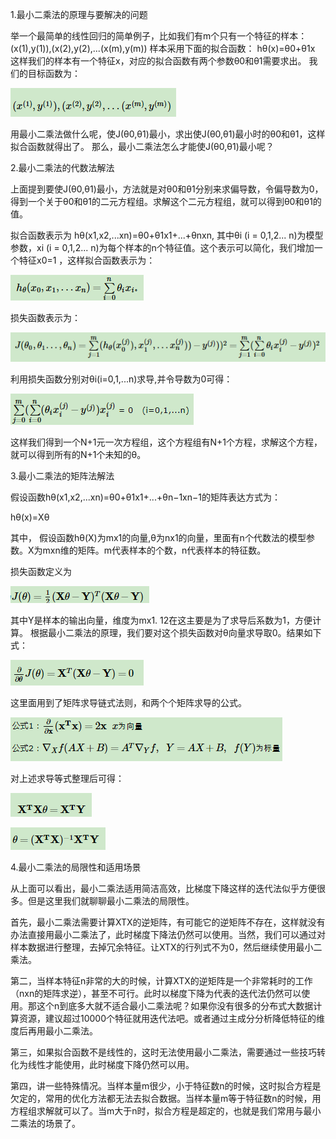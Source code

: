 1.最小二乘法的原理与要解决的问题　

举一个最简单的线性回归的简单例子，比如我们有m个只有一个特征的样本：
(x(1),y(1)),(x(2),y(2),...(x(m),y(m))
样本采用下面的拟合函数：
hθ(x)=θ0+θ1x
这样我们的样本有一个特征x，对应的拟合函数有两个参数θ0和θ1需要求出。
我们的目标函数为：

![1](https://github.com/wonderfultina/Machine-Learning-Algorithm/blob/master/%E6%9C%80%E5%B0%8F%E4%BA%8C%E4%B9%98%E6%B3%95%E5%B0%8F%E7%BB%93/images/1.png)

用最小二乘法做什么呢，使J(θ0,θ1)最小，求出使J(θ0,θ1)最小时的θ0和θ1，这样拟合函数就得出了。
那么，最小二乘法怎么才能使J(θ0,θ1)最小呢？

2.最小二乘法的代数法解法

上面提到要使J(θ0,θ1)最小，方法就是对θ0和θ1分别来求偏导数，令偏导数为0，得到一个关于θ0和θ1的二元方程组。求解这个二元方程组，就可以得到θ0和θ1的值。

拟合函数表示为 hθ(x1,x2,...xn)=θ0+θ1x1+...+θnxn, 其中θi (i = 0,1,2... n)为模型参数，xi (i = 0,1,2... n)为每个样本的n个特征值。这个表示可以简化，我们增加一个特征x0=1 ，这样拟合函数表示为：

![1](https://github.com/wonderfultina/Machine-Learning-Algorithm/blob/master/%E6%9C%80%E5%B0%8F%E4%BA%8C%E4%B9%98%E6%B3%95%E5%B0%8F%E7%BB%93/images/2.png)

损失函数表示为：

![1](https://github.com/wonderfultina/Machine-Learning-Algorithm/blob/master/%E6%9C%80%E5%B0%8F%E4%BA%8C%E4%B9%98%E6%B3%95%E5%B0%8F%E7%BB%93/images/3.png)

利用损失函数分别对θi(i=0,1,...n)求导,并令导数为0可得：

![1](https://github.com/wonderfultina/Machine-Learning-Algorithm/blob/master/%E6%9C%80%E5%B0%8F%E4%BA%8C%E4%B9%98%E6%B3%95%E5%B0%8F%E7%BB%93/images/4.png)

这样我们得到一个N+1元一次方程组，这个方程组有N+1个方程，求解这个方程，就可以得到所有的N+1个未知的θ。

3.最小二乘法的矩阵法解法

假设函数hθ(x1,x2,...xn)=θ0+θ1x1+...+θn−1xn−1的矩阵表达方式为：

hθ(x)=Xθ 

其中， 假设函数hθ(X)为mx1的向量,θ为nx1的向量，里面有n个代数法的模型参数。X为mxn维的矩阵。m代表样本的个数，n代表样本的特征数。

损失函数定义为

![1](https://github.com/wonderfultina/Machine-Learning-Algorithm/blob/master/%E6%9C%80%E5%B0%8F%E4%BA%8C%E4%B9%98%E6%B3%95%E5%B0%8F%E7%BB%93/images/5.png)

其中Y是样本的输出向量，维度为mx1. 12在这主要是为了求导后系数为1，方便计算。
根据最小二乘法的原理，我们要对这个损失函数对θ向量求导取0。结果如下式：


![1](https://github.com/wonderfultina/Machine-Learning-Algorithm/blob/master/%E6%9C%80%E5%B0%8F%E4%BA%8C%E4%B9%98%E6%B3%95%E5%B0%8F%E7%BB%93/images/6.png)

这里面用到了矩阵求导链式法则，和两个个矩阵求导的公式。

![1](https://github.com/wonderfultina/Machine-Learning-Algorithm/blob/master/%E6%9C%80%E5%B0%8F%E4%BA%8C%E4%B9%98%E6%B3%95%E5%B0%8F%E7%BB%93/images/7.png)

对上述求导等式整理后可得：

![1](https://github.com/wonderfultina/Machine-Learning-Algorithm/blob/master/%E6%9C%80%E5%B0%8F%E4%BA%8C%E4%B9%98%E6%B3%95%E5%B0%8F%E7%BB%93/images/8.png)


![1](https://github.com/wonderfultina/Machine-Learning-Algorithm/blob/master/%E6%9C%80%E5%B0%8F%E4%BA%8C%E4%B9%98%E6%B3%95%E5%B0%8F%E7%BB%93/images/9.png)

4.最小二乘法的局限性和适用场景　　

从上面可以看出，最小二乘法适用简洁高效，比梯度下降这样的迭代法似乎方便很多。但是这里我们就聊聊最小二乘法的局限性。

首先，最小二乘法需要计算XTX的逆矩阵，有可能它的逆矩阵不存在，这样就没有办法直接用最小二乘法了，此时梯度下降法仍然可以使用。当然，我们可以通过对样本数据进行整理，去掉冗余特征。让XTX的行列式不为0，然后继续使用最小二乘法。

第二，当样本特征n非常的大的时候，计算XTX的逆矩阵是一个非常耗时的工作（nxn的矩阵求逆），甚至不可行。此时以梯度下降为代表的迭代法仍然可以使用。那这个n到底多大就不适合最小二乘法呢？如果你没有很多的分布式大数据计算资源，建议超过10000个特征就用迭代法吧。或者通过主成分分析降低特征的维度后再用最小二乘法。


第三，如果拟合函数不是线性的，这时无法使用最小二乘法，需要通过一些技巧转化为线性才能使用，此时梯度下降仍然可以用。


第四，讲一些特殊情况。当样本量m很少，小于特征数n的时候，这时拟合方程是欠定的，常用的优化方法都无法去拟合数据。当样本量m等于特征数n的时候，用方程组求解就可以了。当m大于n时，拟合方程是超定的，也就是我们常用与最小二乘法的场景了。


